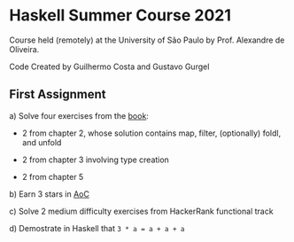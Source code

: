 # Haskell Summer Course 2021
Course held (remotely) at the University of São Paulo by Prof. Alexandre de Oliveira.

Code Created by Guilhermo Costa and Gustavo Gurgel

## First Assignment

a) Solve four exercises from the [book](https://www.casadocodigo.com.br/products/livro-haskell):

* 2 from chapter 2, whose solution contains map, filter, (optionally) foldl, and unfold

* 2 from chapter 3 involving type creation

* 2 from chapter 5

b) Earn 3 stars in [AoC](https://adventofcode.com/2020/)

c) Solve 2 medium difficulty exercises from HackerRank functional track

d) Demostrate in Haskell that ```3 * a = a + a + a```
